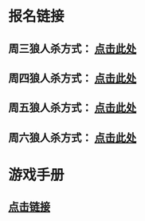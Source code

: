 
# 报名链接

## 周三狼人杀方式：  [点击此处](https://wj.qq.com/s2/6383695/c8b4/)

## 周四狼人杀方式：  [点击此处](https://wj.qq.com/s2/6005096/93f2)

## 周五狼人杀方式：  [点击此处](https://wj.qq.com/s2/6321151/a785/)

## 周六狼人杀方式：  [点击此处](https://wj.qq.com/s2/6504410/03ba/)

# 游戏手册

## [点击链接](https://redemptionme.github.io/lrs/2020/04/29/%E6%B8%B8%E6%88%8F%E6%89%8B%E5%86%8C/)